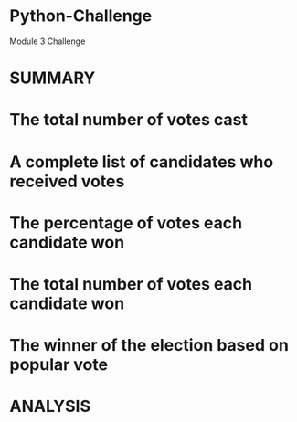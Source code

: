 # Python-Challenge
Module 3 Challenge

# SUMMARY
  # The total number of votes cast
  # A complete list of candidates who received votes
  # The percentage of votes each candidate won
  # The total number of votes each candidate won
  # The winner of the election based on popular vote
# ANALYSIS
